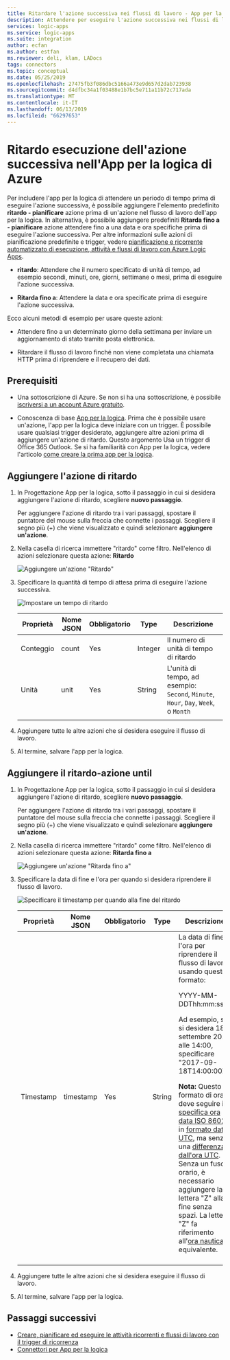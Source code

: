 ```yaml
---
title: Ritardare l'azione successiva nei flussi di lavoro - App per la logica di Azure
description: Attendere per eseguire l'azione successiva nei flussi di lavoro app per la logica usando le azioni di ritardo o ritardo fino a quando nell'App per la logica di Azure
services: logic-apps
ms.service: logic-apps
ms.suite: integration
author: ecfan
ms.author: estfan
ms.reviewer: deli, klam, LADocs
tags: connectors
ms.topic: conceptual
ms.date: 05/25/2019
ms.openlocfilehash: 27475fb3f086dbc5166a473e9d657d2dab723938
ms.sourcegitcommit: d4dfbc34a1f03488e1b7bc5e711a11b72c717ada
ms.translationtype: MT
ms.contentlocale: it-IT
ms.lasthandoff: 06/13/2019
ms.locfileid: "66297653"
---
```

# <a name="delay-running-the-next-action-in-azure-logic-apps"></a>Ritardo esecuzione dell'azione successiva nell'App per la logica di Azure

Per includere l'app per la logica di attendere un periodo di tempo prima di eseguire l'azione successiva, è possibile aggiungere l'elemento predefinito **ritardo - pianificare** azione prima di un'azione nel flusso di lavoro dell'app per la logica. In alternativa, è possibile aggiungere predefiniti **Ritarda fino a - pianificare** azione attendere fino a una data e ora specifiche prima di eseguire l'azione successiva. Per altre informazioni sulle azioni di pianificazione predefinite e trigger, vedere [pianificazione e ricorrente automatizzato di esecuzione, attività e flussi di lavoro con Azure Logic Apps](../logic-apps/concepts-schedule-automated-recurring-tasks-workflows.md).

* **ritardo**: Attendere che il numero specificato di unità di tempo, ad esempio secondi, minuti, ore, giorni, settimane o mesi, prima di eseguire l'azione successiva.

* **Ritarda fino a**: Attendere la data e ora specificate prima di eseguire l'azione successiva.

Ecco alcuni metodi di esempio per usare queste azioni:

* Attendere fino a un determinato giorno della settimana per inviare un aggiornamento di stato tramite posta elettronica.

* Ritardare il flusso di lavoro finché non viene completata una chiamata HTTP prima di riprendere e il recupero dei dati.

## <a name="prerequisites"></a>Prerequisiti

* Una sottoscrizione di Azure. Se non si ha una sottoscrizione, è possibile [iscriversi a un account Azure gratuito](https://azure.microsoft.com/free/).

* Conoscenza di base [App per la logica](../logic-apps/logic-apps-overview.md). Prima che è possibile usare un'azione, l'app per la logica deve iniziare con un trigger. È possibile usare qualsiasi trigger desiderato, aggiungere altre azioni prima di aggiungere un'azione di ritardo. Questo argomento Usa un trigger di Office 365 Outlook. Se si ha familiarità con App per la logica, vedere l'articolo [come creare la prima app per la logica](../logic-apps/quickstart-create-first-logic-app-workflow.md).

<a name="add-delay"></a>

## <a name="add-the-delay-action"></a>Aggiungere l'azione di ritardo

1. In Progettazione App per la logica, sotto il passaggio in cui si desidera aggiungere l'azione di ritardo, scegliere **nuovo passaggio**.

   Per aggiungere l'azione di ritardo tra i vari passaggi, spostare il puntatore del mouse sulla freccia che connette i passaggi. Scegliere il segno più (+) che viene visualizzato e quindi selezionare **aggiungere un'azione**.

1. Nella casella di ricerca immettere "ritardo" come filtro. Nell'elenco di azioni selezionare questa azione: **Ritardo**

   ![Aggiungere un'azione "Ritardo"](./media/connectors-native-delay/add-delay-action.png)

1. Specificare la quantità di tempo di attesa prima di eseguire l'azione successiva.

   ![Impostare un tempo di ritardo](./media/connectors-native-delay/delay-time-intervals.png)

   | Proprietà | Nome JSON | Obbligatorio | Type | Descrizione |
   |----------|-----------|----------|------|-------------|
   | Conteggio | count | Yes | Integer | Il numero di unità di tempo di ritardo |
   | Unità | unit | Yes | String | L'unità di tempo, ad esempio: `Second`, `Minute`, `Hour`, `Day`, `Week`, o `Month` |
   ||||||

1. Aggiungere tutte le altre azioni che si desidera eseguire il flusso di lavoro.

1. Al termine, salvare l'app per la logica.

<a name="add-delay-until"></a>

## <a name="add-the-delay-until-action"></a>Aggiungere il ritardo-azione until

1. In Progettazione App per la logica, sotto il passaggio in cui si desidera aggiungere l'azione di ritardo, scegliere **nuovo passaggio**.

   Per aggiungere l'azione di ritardo tra i vari passaggi, spostare il puntatore del mouse sulla freccia che connette i passaggi. Scegliere il segno più (+) che viene visualizzato e quindi selezionare **aggiungere un'azione**.

1. Nella casella di ricerca immettere "ritardo" come filtro. Nell'elenco di azioni selezionare questa azione: **Ritarda fino a**

   ![Aggiungere un'azione "Ritarda fino a"](./media/connectors-native-delay/add-delay-until-action.png)

1. Specificare la data di fine e l'ora per quando si desidera riprendere il flusso di lavoro.

   ![Specificare il timestamp per quando alla fine del ritardo](./media/connectors-native-delay/delay-until-timestamp.png)

   | Proprietà | Nome JSON | Obbligatorio | Type | Descrizione |
   |----------|-----------|----------|------|-------------|
   | Timestamp | timestamp | Yes | String | La data di fine e l'ora per riprendere il flusso di lavoro usando questo formato: <p>YYYY-MM-DDThh:mm:ssZ <p>Ad esempio, se si desidera 18 settembre 2017 alle 14:00, specificare "2017-09-18T14:00:00Z". <p>**Nota:** Questo formato di ora deve seguire il [specifica ora data ISO 8601](https://en.wikipedia.org/wiki/ISO_8601#Combined_date_and_time_representations) in [formato data UTC](https://en.wikipedia.org/wiki/Coordinated_Universal_Time), ma senza una [differenza dall'ora UTC](https://en.wikipedia.org/wiki/UTC_offset). Senza un fuso orario, è necessario aggiungere la lettera "Z" alla fine senza spazi. La lettera "Z" fa riferimento all'[ora nautica](https://en.wikipedia.org/wiki/Nautical_time) equivalente. |
   ||||||

1. Aggiungere tutte le altre azioni che si desidera eseguire il flusso di lavoro.

1. Al termine, salvare l'app per la logica.

## <a name="next-steps"></a>Passaggi successivi

* [Creare, pianificare ed eseguire le attività ricorrenti e flussi di lavoro con il trigger di ricorrenza](../connectors/connectors-native-recurrence.md)
* [Connettori per App per la logica](../connectors/apis-list.md)